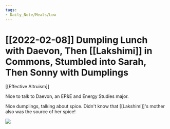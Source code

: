 ```yaml
---
tags:
- Daily_Note/Meals/Low
---
```


# [[2022-02-08]] Dumpling Lunch with Daevon, Then [[Lakshimi]] in Commons, Stumbled into Sarah, Then Sonny with Dumplings



[[Effective Altruism]]

Nice to talk to Daevon, an EP&E and Energy Studies major.

Nice dumplings, talking about spice. Didn't know that [[Lakshimi]]'s mother also was the source of her spice!

![](https://i.imgur.com/SmP6Z8b.png)
